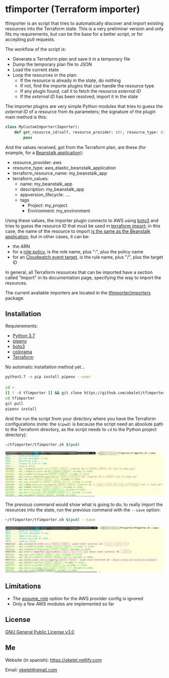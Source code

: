 
# tfimporter (Terraform importer)

tfimporter is an script that tries to automatically discover and import existing resources into the Terraform state. This is a very preliminar version and only fits my requirements, but can be the base for a better script, or for accepting pull requests.

The workflow of the script is:

* Generate a Terraform plan and save it in a temporary file
* Dump the temporary plan file to JSON
* Load the current state
* Loop the resources in the plan:
    * If the resource is already in the state, do nothing
    * If not, find the importe plugins that can handle the resource type
    * If any plugin found, call it to fetch the resource _external ID_
    * If the _external ID_ has been resolved, import it in the state

The importer plugins are very simple Python modules that tries to guess the _external ID_ of a resource from its parameters; the signature of the plugin main method is this:

```python
class MyCustomImporter(Importer):
    def get_resource_id(self, resource_provider: str, resource_type: str, terraform_resource_name: str, terraform_values: Dict[str, Any], full_context: Dict[str, Any]) -> Optional[str]:
        pass
```

And the values received, got from the Terraform plan, are these (for example, for a [Beanstalk application](https://www.terraform.io/docs/providers/aws/r/elastic_beanstalk_application.html)):

* resource_provider: aws
* resource_type: aws_elastic_beanstalk_application
* terraform_resource_name: my_beanstalk_app
* terraform_values:
    * name: my_beanstalk_app
    * description: my_beanstalk_app
    * appversion_lifecycle: ....
    * tags
        * Project: my_project
        * Environment: my_environment

Using these values, the importer plugin connects to AWS using [boto3](https://boto3.amazonaws.com/v1/documentation/api/latest/reference/services/elasticbeanstalk.html) and tries to guess the resource ID that must be used in [terraform import](https://www.terraform.io/docs/import/index.html); in this case, the name of the resource to import [is the same as the Beanstalk application](https://www.terraform.io/docs/providers/aws/r/elastic_beanstalk_application.html#import), but in other cases, it can be:

* the ARN
* for a [role policy](tfimporter/importers/iam_role_policy.py), is the role name, plus ":", plus the policy name
* for an [Cloudwatch event target](tfimporter/importers/clooudwatch_event_target.py), is the rule name, plus "/", plus the target ID

In general, all Terraform resources that can be imported have a section called "Import" in its documentation page, specifying the way to import the resources.

The current available importers are located in the [tfimporter/importers](tfimporter/importers) package.

## Installation

Requierements:

* [Python 3.7](https://www.python.org/)
* [pipenv](https://pipenv-es.readthedocs.io/)
* [boto3](https://boto3.amazonaws.com/v1/documentation/api/latest/index.html)
* [colorama](https://pypi.org/project/colorama/)
* [Terraform](https://www.terraform.io/)

No automatic installation method yet...

```bash
python3.7 -m pip install pipenv --user

cd ~
[[ ! -d tfimporter ]] && git clone https://github.com/okelet/tfimporter
cd tfimporter
git pull
pipenv install
```

And the run the script from your directory where you have the Terraform configurations (note: the `$(pwd)` is because the script need an absolute path to the Terraform directory, as the script needs to `cd` to the Python project directory):

```bash
~/tfimporter/tfimporter.sh $(pwd)
```

![](screenshot_changes.png)

The previous command would show what is going to do; to really import the resources into the state, run the previous command with the `--save` option:

```bash
~/tfimporter/tfimporter.sh $(pwd) --save
```

![](screenshot_changed.png)

## Limitations

* The [assume_role](https://www.terraform.io/docs/providers/aws/index.html#assume-role) option for the AWS provider config is ignored
* Only a few AWS modules are implemented so far

## License

[GNU General Public License v3.0](https://choosealicense.com/licenses/gpl-3.0/)

## Me

Website (in spanish): <https://okelet.netlify.com>

Email: [okelet@gmail.com](mailto:okelet@gmail.com)
